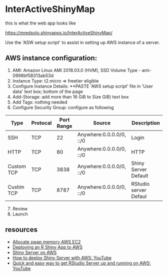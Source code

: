 # InterActiveShinyMap

this is what the web app looks like

https://mredsolo.shinyapps.io/InterActiveShinyMap/



Use the 'ASW setup script' to assist in setting up AWS instance of a server.

## AWS instance configuration:

1. AMI: Amazon Linux AMI 2018.03.0 (HVM), SSD Volume Type - ami-0998bf58313ab53d
2. Instance Type:  t2.micro => freetier eligible
3. Configure Instance Details: **PASTE 'AWS setup script' file in 'User data' text box; bottom of the page
4. Add-Storage: add more than 16 GiB to Size GiB) text box
5. Add Tags: nothing needed
6. Configure Security Group: configure as following

Type | Protocal | Port Range | Source  | Description
------------ | ------------- | ------------- | ------------- | -------------
  SSH       |  TCP       |     22       | Anywhere:0.0.0.0/0, ::/0   |   Login
  HTTP      |  TCP      |    80         |   Anywhere:0.0.0.0/0, ::/0   |   HTTP
  Custom TCP|  TCP      |      3838     |     Anywhere:0.0.0.0/0, ::/0  |    Shiny Server Default
  Custim TCP|  TCP      |      8787     |     Anywhere:0.0.0.0/0, ::/0  |    RStudio server Defaul
  


7. Review
8. Launch

## resources
* [Allocate swap memory AWS EC2](https://aws.amazon.com/premiumsupport/knowledge-center/ec2-memory-swap-file/)
* [Deploying an R Shiny App to AWS](https://tm3.ghost.io/2017/12/31/deploying-an-r-shiny-app-to-aws/)
* [Shiny Server on AWS](https://www.r-bloggers.com/shiny-server-on-aws/)
* [How to deploy Shiny Server with AWS: YouTube](https://www.youtube.com/watch?v=0h9VOQZX6QM&t=15s)
* [Quick and easy way to get RStudio Server up and running on AWS: YouTube](https://www.youtube.com/watch?v=zJuFpqB01u4)
